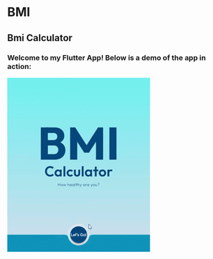 # BMI

<h2>Bmi Calculator</h2>
<h3>Welcome to my Flutter App! Below is a demo of the app in action:</h3>

![Project Output](https://github.com/Romaisa068/BMI_Cal/blob/main/bmi.gif)




